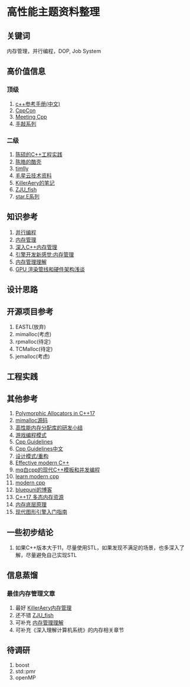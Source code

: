 # 高性能主题资料整理

## 关键词

内存管理，并行编程，DOP, Job System

## 高价值信息

### 顶级

1. [c++参考手册(中文)](https://zh.cppreference.com)
2. [CppCon](https://github.com/CppCon)
3. [Meeting Cpp](https://meetingcpp.com)
4. [手敲系列](https://zhuanlan.zhihu.com/p/510064704)

### 二级

1. [陈硕的C++工程实践](https://www.cnblogs.com/Solstice/category/287661.html)
2. [陈皓的酷壳](https://www.coolshell.org)
3. [timlly](https://www.cnblogs.com/timlly)
4. [毛星云技术资料](https://github.com/QianMo)
5. [KillerAery的笔记](https://www.cnblogs.com/KillerAery)
6. [ZJU_fish](https://blog.csdn.net/ZJU_fish1996)
7. [star.E系列](https://zhuanlan.zhihu.com/p/84359414)

## 知识参考

1. [并行编程](https://www.cnblogs.com/KillerAery/p/16333348.html)
2. [内存管理](https://www.cnblogs.com/KillerAery/p/10765893.html)
3. [深入C++内存管理](https://blog.csdn.net/zju_fish1996/article/details/108858577)
4. [引擎开发新感觉:内存管理](https://zhuanlan.zhihu.com/p/96089089)
5. [内存管理理解](https://zhuanlan.zhihu.com/p/463216948)
6. [GPU 渲染管线和硬件架构浅谈](https://cloud.tencent.com/developer/article/2016951)

## 设计思路

## 开源项目参考

1. EASTL(放弃)
2. mimalloc(考虑)
3. rpmalloc(待定)
4. TCMalloc(待定)
5. jemalloc(考虑)

## 工程实践

## 其他参考

1. [Polymorphic Allocators in C++17](https://www.modernescpp.com/index.php/polymorphic-allocators-in-c17)
2. [mimalloc源码](https://www.bluepuni.com/archives/paper-reading-mimalloc-free-list-sharding-in-action/#:~:text=mimalloc)
3. [高性能内存分配库的研发小结](https://zhuanlan.zhihu.com/p/87994170)
4. [游戏编程模式](https://gpp.tkchu.me/)
5. [Cpp Guidelines](https://isocpp.github.io/CppCoreGuidelines/CppCoreGuidelines)
6. [Cpp Guidelines中文](https://lynnboy.github.io/CppCoreGuidelines-zh-CN/CppCoreGuidelines-zh-CN)
7. [设计模式/重构](https://refactoringguru.cn/design-patterns)
8. [Effective modern C++](https://cntransgroup.github.io/EffectiveModernCppChinese/)
9. [mq白cpp的现代C++模板和并发编程](https://space.bilibili.com/1292761396/pugv)
10. [learn modern cpp](https://learnmoderncpp.com)
11. [modern cpp](https://www.modernescpp.com)
12. [bluepuni的博客](https://www.bluepuni.com)
13. [C++17 多态内存资源](https://zhuanlan.zhihu.com/p/527327054)
14. [内存底层原理](https://zhuanlan.zhihu.com/p/83449008)
15. [现代图形引擎入门指南](https://zhuanlan.zhihu.com/p/603325037)

## 一些初步结论

1. 如果C++版本大于11，尽量使用STL，如果发现不满足的场景，也多深入了解，尽量避免自己实现STL

## 信息蒸馏

### 最佳内存管理文章

1. 最好 [KillerAery内存管理](https://www.cnblogs.com/KillerAery/p/10765893.html)
2. 还不错 [ZJU_fish](https://blog.csdn.net/ZJU_fish1996)
3. 可补充 [内存管理理解](https://zhuanlan.zhihu.com/p/463216948)
4. 可补充《深入理解计算机系统》的内存相关章节

## 待调研

1. boost
2. std::pmr
3. openMP

